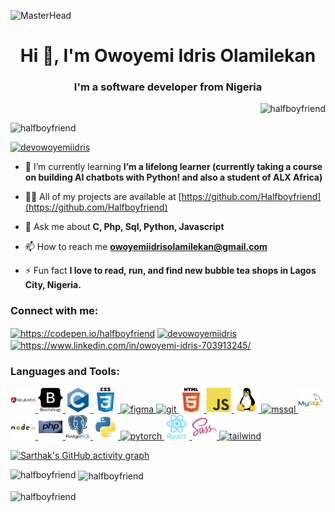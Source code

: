 ![MasterHead](https://res.cloudinary.com/dxqgshzri/image/upload/v1669372514/ban-img_mcqg2w.png)

<h1 align="center">Hi 👋, I'm Owoyemi Idris Olamilekan</h1>
<h3 align="center">I'm a software developer from Nigeria</h3>


<p align="right" width="400"> <img src="https://media.tenor.com/qJ5evVs-_uUAAAAC/coding.gif" alt="halfboyfriend" /> </p>

<p align="left"> <img src="https://komarev.com/ghpvc/?username=halfboyfriend&label=Profile%20views&color=0e75b6&style=flat" alt="halfboyfriend" /> </p>

<p align="left"> <a href="https://twitter.com/devowoyemiidris" target="blank"><img src="https://img.shields.io/twitter/follow/devowoyemiidris?logo=twitter&style=for-the-badge" alt="devowoyemiidris" /></a> </p>

- 🌱 I’m currently learning **I’m a lifelong learner (currently taking a course on building AI chatbots with Python! and also a student of ALX Africa)**

- 👨‍💻 All of my projects are available at [https://github.com/Halfboyfriend](https://github.com/Halfboyfriend)

- 💬 Ask me about **C, Php, Sql, Python, Javascript**

- 📫 How to reach me **owoyemiidrisolamilekan@gmail.com**

- ⚡ Fun fact **I love to read, run, and find new bubble tea shops in Lagos City, Nigeria.**

<h3 align="left">Connect with me:</h3>
<p align="left">
<a href="https://codepen.io/https://codepen.io/halfboyfriend" target="blank"><img align="center" src="https://raw.githubusercontent.com/rahuldkjain/github-profile-readme-generator/master/src/images/icons/Social/codepen.svg" alt="https://codepen.io/halfboyfriend" height="30" width="40" /></a>
<a href="https://twitter.com/devowoyemiidris" target="blank"><img align="center" src="https://raw.githubusercontent.com/rahuldkjain/github-profile-readme-generator/master/src/images/icons/Social/twitter.svg" alt="devowoyemiidris" height="30" width="40" /></a>
<a href="https://linkedin.com/in/https://www.linkedin.com/in/owoyemi-idris-703913245/" target="blank"><img align="center" src="https://raw.githubusercontent.com/rahuldkjain/github-profile-readme-generator/master/src/images/icons/Social/linked-in-alt.svg" alt="https://www.linkedin.com/in/owoyemi-idris-703913245/" height="30" width="40" /></a>
</p>

<h3 align="left">Languages and Tools:</h3>
<p align="left"> <a href="https://angular.io" target="_blank" rel="noreferrer"> <img src="https://raw.githubusercontent.com/devicons/devicon/master/icons/angularjs/angularjs-original-wordmark.svg" alt="angularjs" width="40" height="40"/> </a> <a href="https://getbootstrap.com" target="_blank" rel="noreferrer"> <img src="https://raw.githubusercontent.com/devicons/devicon/master/icons/bootstrap/bootstrap-plain-wordmark.svg" alt="bootstrap" width="40" height="40"/> </a> <a href="https://www.cprogramming.com/" target="_blank" rel="noreferrer"> <img src="https://raw.githubusercontent.com/devicons/devicon/master/icons/c/c-original.svg" alt="c" width="40" height="40"/> </a> <a href="https://www.w3schools.com/css/" target="_blank" rel="noreferrer"> <img src="https://raw.githubusercontent.com/devicons/devicon/master/icons/css3/css3-original-wordmark.svg" alt="css3" width="40" height="40"/> </a> <a href="https://www.figma.com/" target="_blank" rel="noreferrer"> <img src="https://www.vectorlogo.zone/logos/figma/figma-icon.svg" alt="figma" width="40" height="40"/> </a> <a href="https://git-scm.com/" target="_blank" rel="noreferrer"> <img src="https://www.vectorlogo.zone/logos/git-scm/git-scm-icon.svg" alt="git" width="40" height="40"/> </a> <a href="https://www.w3.org/html/" target="_blank" rel="noreferrer"> <img src="https://raw.githubusercontent.com/devicons/devicon/master/icons/html5/html5-original-wordmark.svg" alt="html5" width="40" height="40"/> </a> <a href="https://developer.mozilla.org/en-US/docs/Web/JavaScript" target="_blank" rel="noreferrer"> <img src="https://raw.githubusercontent.com/devicons/devicon/master/icons/javascript/javascript-original.svg" alt="javascript" width="40" height="40"/> </a> <a href="https://www.linux.org/" target="_blank" rel="noreferrer"> <img src="https://raw.githubusercontent.com/devicons/devicon/master/icons/linux/linux-original.svg" alt="linux" width="40" height="40"/> </a> <a href="https://www.microsoft.com/en-us/sql-server" target="_blank" rel="noreferrer"> <img src="https://www.svgrepo.com/show/303229/microsoft-sql-server-logo.svg" alt="mssql" width="40" height="40"/> </a> <a href="https://www.mysql.com/" target="_blank" rel="noreferrer"> <img src="https://raw.githubusercontent.com/devicons/devicon/master/icons/mysql/mysql-original-wordmark.svg" alt="mysql" width="40" height="40"/> </a> <a href="https://nodejs.org" target="_blank" rel="noreferrer"> <img src="https://raw.githubusercontent.com/devicons/devicon/master/icons/nodejs/nodejs-original-wordmark.svg" alt="nodejs" width="40" height="40"/> </a> <a href="https://www.php.net" target="_blank" rel="noreferrer"> <img src="https://raw.githubusercontent.com/devicons/devicon/master/icons/php/php-original.svg" alt="php" width="40" height="40"/> </a> <a href="https://www.postgresql.org" target="_blank" rel="noreferrer"> <img src="https://raw.githubusercontent.com/devicons/devicon/master/icons/postgresql/postgresql-original-wordmark.svg" alt="postgresql" width="40" height="40"/> </a> <a href="https://www.python.org" target="_blank" rel="noreferrer"> <img src="https://raw.githubusercontent.com/devicons/devicon/master/icons/python/python-original.svg" alt="python" width="40" height="40"/> </a> <a href="https://pytorch.org/" target="_blank" rel="noreferrer"> <img src="https://www.vectorlogo.zone/logos/pytorch/pytorch-icon.svg" alt="pytorch" width="40" height="40"/> </a> <a href="https://reactjs.org/" target="_blank" rel="noreferrer"> <img src="https://raw.githubusercontent.com/devicons/devicon/master/icons/react/react-original-wordmark.svg" alt="react" width="40" height="40"/> </a> <a href="https://sass-lang.com" target="_blank" rel="noreferrer"> <img src="https://raw.githubusercontent.com/devicons/devicon/master/icons/sass/sass-original.svg" alt="sass" width="40" height="40"/> </a> <a href="https://tailwindcss.com/" target="_blank" rel="noreferrer"> <img src="https://www.vectorlogo.zone/logos/tailwindcss/tailwindcss-icon.svg" alt="tailwind" width="40" height="40"/> </a> </p
  
  [![Sarthak's GitHub activity graph](https://activity-graph.herokuapp.com/graph?username=halfboyfriend&&theme=xcode)](https://github.com/halfboyfriend)

<p><img align="left" src="https://github-readme-stats.vercel.app/api/top-langs?username=halfboyfriend&show_icons=true&locale=en&layout=compact" alt="halfboyfriend" /></p>

<p>&nbsp;<img align="center" src="https://github-readme-stats.vercel.app/api?username=halfboyfriend&show_icons=true&locale=en" alt="halfboyfriend" /></p>

<p><img align="center" src="https://github-readme-streak-stats.herokuapp.com/?user=halfboyfriend&" alt="halfboyfriend" /></p>
